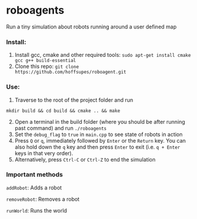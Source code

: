 # roboagents

Run a tiny simulation about robots running around a user defined map

### Install:

1. Install gcc, cmake and other required tools: ` sudo apt-get install cmake gcc g++ build-essential `
2. Clone this repo: `git clone https://github.com/hoffsupes/roboagent.git`

### Use:

1. Traverse to the root of the project folder and run
```
mkdir build && cd build && cmake .. && make
```
2. Open a terminal in the build folder (where you should be after running past command) and run `./roboagents`
3. Set the `debug_flag` to `true` in `main.cpp` to see state of robots in action
4. Press `Q` or `q`, immediately followed by `Enter` or the `Return` key. You can also hold down the `q` key and then press `Enter` to exit (i.e. `q + Enter` keys in that very order).
5. Alternatively, press `Ctrl-C` or `Ctrl-Z` to end the simulation

### Important methods

`addRobot`: Adds a robot

`removeRobot`: Removes a robot

`runWorld`: Runs the world
